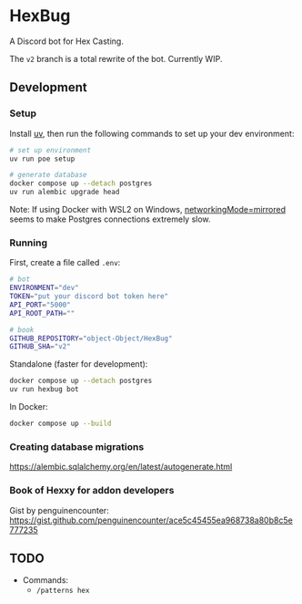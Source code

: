 # HexBug

A Discord bot for Hex Casting.

The `v2` branch is a total rewrite of the bot. Currently WIP.

## Development

### Setup

Install [uv](https://docs.astral.sh/uv/), then run the following commands to set up your dev environment:

```sh
# set up environment
uv run poe setup

# generate database
docker compose up --detach postgres
uv run alembic upgrade head
```

Note: If using Docker with WSL2 on Windows, [networkingMode=mirrored](https://learn.microsoft.com/en-us/windows/wsl/networking#mirrored-mode-networking) seems to make Postgres connections extremely slow.

### Running

First, create a file called `.env`:

```sh
# bot
ENVIRONMENT="dev"
TOKEN="put your discord bot token here"
API_PORT="5000"
API_ROOT_PATH=""

# book
GITHUB_REPOSITORY="object-Object/HexBug"
GITHUB_SHA="v2"
```

Standalone (faster for development):

```sh
docker compose up --detach postgres
uv run hexbug bot
```

In Docker:

```sh
docker compose up --build
```

### Creating database migrations

https://alembic.sqlalchemy.org/en/latest/autogenerate.html

### Book of Hexxy for addon developers

Gist by penguinencounter: https://gist.github.com/penguinencounter/ace5c45455ea968738a80b8c5e777235

## TODO

- Commands:
  - `/patterns hex`
